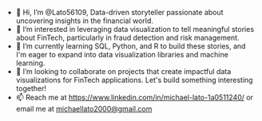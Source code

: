 - 👋 Hi, I’m @Lato56109, Data-driven storyteller passionate about uncovering insights in the financial world.
- 👀 I’m interested in leveraging data visualization to tell meaningful stories about FinTech, particularly in fraud detection and risk management.
- 🌱 I’m currently learning SQL, Python, and R to build these stories, and I'm eager to expand into data visualization libraries and machine learning.
- 💞️ I’m looking to collaborate on projects that create impactful data visualizations for FinTech applications. Let's build something interesting together!
- 📫 Reach me at https://www.linkedin.com/in/michael-lato-1a0511240/ or email me at michaellato2000@gmail.com

<!---
Lato56109/Lato56109 is a ✨ special ✨ repository because its `README.md` (this file) appears on your GitHub profile.
You can click the Preview link to take a look at your changes.
--->
